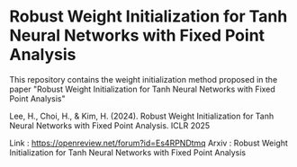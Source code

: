 # Robust Weight Initialization for Tanh Neural Networks with Fixed Point Analysis

This repository contains the weight initialization method proposed in the paper "Robust Weight Initialization for Tanh Neural Networks with Fixed Point Analysis"

Lee, H., Choi, H., & Kim, H. (2024). Robust Weight Initialization for Tanh Neural Networks with Fixed Point Analysis. ICLR 2025 

Link : https://openreview.net/forum?id=Es4RPNDtmq    Arxiv : Robust Weight Initialization for Tanh Neural Networks with Fixed Point Analysis

